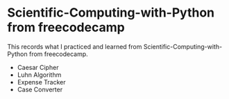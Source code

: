 # Scientific-Computing-with-Python from freecodecamp

This records what I practiced and learned from Scientific-Computing-with-Python from freecodecamp.

- Caesar Cipher
- Luhn Algorithm
- Expense Tracker
- Case Converter
